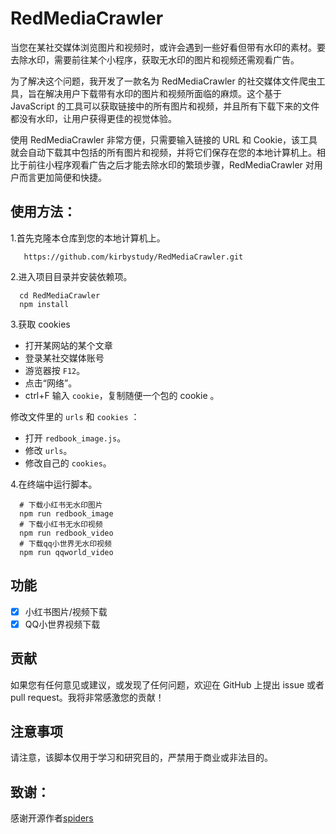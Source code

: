 # RedMediaCrawler

当您在某社交媒体浏览图片和视频时，或许会遇到一些好看但带有水印的素材。要去除水印，需要前往某个小程序，获取无水印的图片和视频还需观看广告。

为了解决这个问题，我开发了一款名为 RedMediaCrawler 的社交媒体文件爬虫工具，旨在解决用户下载带有水印的图片和视频所面临的麻烦。这个基于 JavaScript 的工具可以获取链接中的所有图片和视频，并且所有下载下来的文件都没有水印，让用户获得更佳的视觉体验。

使用 RedMediaCrawler 非常方便，只需要输入链接的 URL 和 Cookie，该工具就会自动下载其中包括的所有图片和视频，并将它们保存在您的本地计算机上。相比于前往小程序观看广告之后才能去除水印的繁琐步骤，RedMediaCrawler 对用户而言更加简便和快捷。

## 使用方法：
1.首先克隆本仓库到您的本地计算机上。
```shell
   https://github.com/kirbystudy/RedMediaCrawler.git
```

2.进入项目目录并安装依赖项。
```shell
  cd RedMediaCrawler
  npm install
```
3.获取 cookies

* 打开某网站的某个文章
* 登录某社交媒体账号
* 游览器按 `F12`。
* 点击“网络”。
* ctrl+F 输入 `cookie`，复制随便一个包的 cookie 。

修改文件里的 `urls` 和 `cookies` ：

* 打开 `redbook_image.js`。
* 修改 `urls`。
* 修改自己的 `cookies`。

4.在终端中运行脚本。
```shell
  # 下载小红书无水印图片
  npm run redbook_image
  # 下载小红书无水印视频
  npm run redbook_video
  # 下载qq小世界无水印视频
  npm run qqworld_video
```

## 功能

- [x] 小红书图片/视频下载
- [x] QQ小世界视频下载

## 贡献
如果您有任何意见或建议，或发现了任何问题，欢迎在 GitHub 上提出 issue 或者 pull request。我将非常感激您的贡献！

## 注意事项
请注意，该脚本仅用于学习和研究目的，严禁用于商业或非法目的。

## 致谢：
感谢开源作者[spiders](https://github.com/daxiongpro/spiders) 
